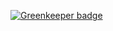

[![Greenkeeper badge](https://badges.greenkeeper.io/tabersays/MagicTools.svg)](https://greenkeeper.io/)